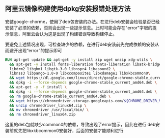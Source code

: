 ## 阿里云镜像构建使用dpkg安装报错处理方法



安装google-chorme，使用了deb包安装的办法。在进行deb安装会检验是否已经安装了必须的依赖，否则会出现一些提示信息。此时可能会存在"error"字眼的提示信息，阿里云会认为这是出现了构建错误导致构建停止。

要避免上述情况出现，可检查缺少的依赖，在进行deb安装前先完成依赖的安装从而避开出现“error”的提示即可



```dockerfile
RUN apt-get update && apt-get -y install zip wget unzip xdg-utils \
  && apt-get -y install fonts-liberation fonts-liberation libatk-bridge2.0-0 libatk1.0-0 libatspi2.0-0 libcairo2 libcups2 libdbus-1-3 \
  libdrm2 libgbm1 libgtk-3-0 libnspr4 libasound2 \
  libnss3 libpango-1.0-0 libxcomposite1 libxdamage1 libxkbcommon0\
  && wget https://dl.google.com/linux/direct/google-chrome-stable_current_amd64.deb \
  && dpkg -i --force-depends google-chrome-stable_current_amd64.deb \
  && apt-get -y -f install \
  && dpkg -i --force-depends google-chrome-stable_current_amd64.deb \
  && rm google-chrome-stable_current_amd64.deb \
  && wget https://chromedriver.storage.googleapis.com/${CHROME_DRIVER_VERSION}/chromedriver_linux64.zip \
  && unzip chromedriver_linux64.zip \
  && mv chromedriver /usr/local/bin/ \
  && rm chromedriver_linux64.zip
```

这里的deb包就缺少common0的依赖，导致出现了error提示，因此在进行 deb安装前就先把libxkbcommon0安装好，后面的安装才能顺利进行
